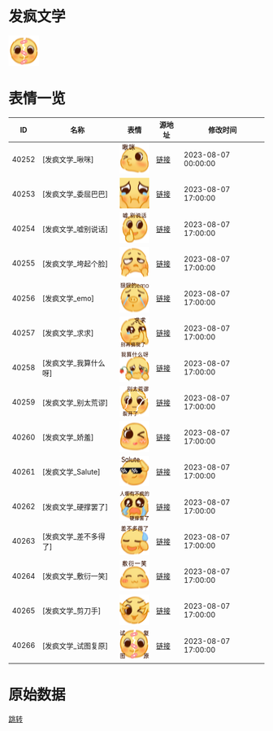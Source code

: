 # 发疯文学

<img src="./cover.png" height="60" alt="cover" />

# 表情一览

|ID|名称|表情|源地址|修改时间|
|----|----|----|----|----|
|40252|[发疯文学_啾咪]|<img src="./pic/040252_%5B发疯文学_啾咪%5D.png" height="60" alt="啾咪"/>|[链接](https://i0.hdslb.com/bfs/garb/6785ee627c42b6869070bf4ade045814ca96a4c8.png)|2023-08-07 00:00:00|
|40253|[发疯文学_委屈巴巴]|<img src="./pic/040253_%5B发疯文学_委屈巴巴%5D.png" height="60" alt="委屈巴巴"/>|[链接](https://i0.hdslb.com/bfs/garb/5e27cae2a793cb3697b0696926e65cddf0c76314.png)|2023-08-07 17:00:00|
|40254|[发疯文学_嘘别说话]|<img src="./pic/040254_%5B发疯文学_嘘别说话%5D.png" height="60" alt="嘘别说话"/>|[链接](https://i0.hdslb.com/bfs/garb/34e68eac9b3fa0bedd4d8e5160d488d7faade2b8.png)|2023-08-07 17:00:00|
|40255|[发疯文学_垮起个脸]|<img src="./pic/040255_%5B发疯文学_垮起个脸%5D.png" height="60" alt="垮起个脸"/>|[链接](https://i0.hdslb.com/bfs/garb/62be0ac4bdf00a46ee42537b6058a6f66bb1d682.png)|2023-08-07 17:00:00|
|40256|[发疯文学_emo]|<img src="./pic/040256_%5B发疯文学_emo%5D.png" height="60" alt="emo"/>|[链接](https://i0.hdslb.com/bfs/garb/decc6831ef63e8df54927dd3442dada15e8e645f.png)|2023-08-07 17:00:00|
|40257|[发疯文学_求求]|<img src="./pic/040257_%5B发疯文学_求求%5D.png" height="60" alt="求求"/>|[链接](https://i0.hdslb.com/bfs/garb/7fdf539b57675932638047f8d6bdceda1c4855e6.png)|2023-08-07 17:00:00|
|40258|[发疯文学_我算什么呀]|<img src="./pic/040258_%5B发疯文学_我算什么呀%5D.png" height="60" alt="我算什么呀"/>|[链接](https://i0.hdslb.com/bfs/garb/e6c82b95fbcbb80a98aa542b03f39d930604fc9d.png)|2023-08-07 17:00:00|
|40259|[发疯文学_别太荒谬]|<img src="./pic/040259_%5B发疯文学_别太荒谬%5D.png" height="60" alt="别太荒谬"/>|[链接](https://i0.hdslb.com/bfs/garb/a9091e44b81e64bad3c278d5dba0f543d6d35190.png)|2023-08-07 17:00:00|
|40260|[发疯文学_娇羞]|<img src="./pic/040260_%5B发疯文学_娇羞%5D.png" height="60" alt="娇羞"/>|[链接](https://i0.hdslb.com/bfs/garb/af235c4edb24e2f18a3c45b90d610240a828f909.png)|2023-08-07 17:00:00|
|40261|[发疯文学_Salute]|<img src="./pic/040261_%5B发疯文学_Salute%5D.png" height="60" alt="Salute"/>|[链接](https://i0.hdslb.com/bfs/garb/9a86233e4a881bb9e0628692fa42c61134f9ae15.png)|2023-08-07 17:00:00|
|40262|[发疯文学_硬撑罢了]|<img src="./pic/040262_%5B发疯文学_硬撑罢了%5D.png" height="60" alt="硬撑罢了"/>|[链接](https://i0.hdslb.com/bfs/garb/2316ee61c5593ddae41fc6a12d9918c4ec0a1e20.png)|2023-08-07 17:00:00|
|40263|[发疯文学_差不多得了]|<img src="./pic/040263_%5B发疯文学_差不多得了%5D.png" height="60" alt="差不多得了"/>|[链接](https://i0.hdslb.com/bfs/garb/118e4e70a7625be3d8ed86815bd12c301a6687ef.png)|2023-08-07 17:00:00|
|40264|[发疯文学_敷衍一笑]|<img src="./pic/040264_%5B发疯文学_敷衍一笑%5D.png" height="60" alt="敷衍一笑"/>|[链接](https://i0.hdslb.com/bfs/garb/1e721023061e079bd474f3b7635c2ccfe9548ae0.png)|2023-08-07 17:00:00|
|40265|[发疯文学_剪刀手]|<img src="./pic/040265_%5B发疯文学_剪刀手%5D.png" height="60" alt="剪刀手"/>|[链接](https://i0.hdslb.com/bfs/garb/c40f78c5388c683e9f05bbc15476c58dd99d0472.png)|2023-08-07 17:00:00|
|40266|[发疯文学_试图复原]|<img src="./pic/040266_%5B发疯文学_试图复原%5D.png" height="60" alt="试图复原"/>|[链接](https://i0.hdslb.com/bfs/garb/4dcf0648e80755c8615a602194809bc85eaf5365.png)|2023-08-07 17:00:00|

# 原始数据

[跳转](./raw.json)

